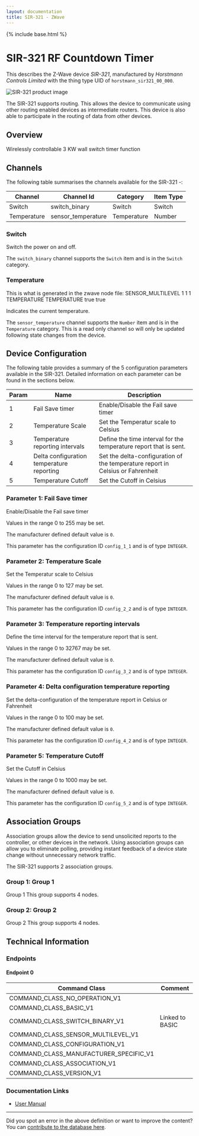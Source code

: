 ```yaml
---
layout: documentation
title: SIR-321 - ZWave
---
```


{% include base.html %}

# SIR-321 RF Countdown Timer
This describes the Z-Wave device *SIR-321*, manufactured by *Horstmann Controls Limited* with the thing type UID of ```horstmann_sir321_00_000```.

![SIR-321 product image](https://www.cd-jackson.com/zwave_device_uploads/313/313_default.png)


The SIR-321 supports routing. This allows the device to communicate using other routing enabled devices as intermediate routers.  This device is also able to participate in the routing of data from other devices.

## Overview

Wirelessly controllable 3 KW wall switch timer function

## Channels

The following table summarises the channels available for the SIR-321 -:

| Channel | Channel Id | Category | Item Type |
|---------|------------|----------|-----------|
| Switch | switch_binary | Switch | Switch | 
| Temperature | sensor_temperature | Temperature | Number | 

### Switch

Switch the power on and off.

The ```switch_binary``` channel supports the ```Switch``` item and is in the ```Switch``` category.

### Temperature

 This is what is generated in the zwave node file: <commandClass>SENSOR\_MULTILEVEL</commandClass> <multiLevelSensorCommandClass> <version>1</version> <instances>1</instances> <versionSupported>1</versionSupported> <sensors> <entry> <multilevelSensorType>TEMPERATURE</multilevelSensorType> <multilevelSensor> <sensorType>TEMPERATURE</sensorType> <initialised>true</initialised> </multilevelSensor> </entry> </sensors> <isGetSupported>true</isGetSupported> </multiLevelSensorCommandClass>

Indicates the current temperature.

The ```sensor_temperature``` channel supports the ```Number``` item and is in the ```Temperature``` category. This is a read only channel so will only be updated following state changes from the device.



## Device Configuration

The following table provides a summary of the 5 configuration parameters available in the SIR-321.
Detailed information on each parameter can be found in the sections below.

| Param | Name  | Description |
|-------|-------|-------------|
| 1 | Fail Save timer | Enable/Disable the Fail save timer |
| 2 | Temperature Scale | Set the Temperatur scale to Celsius |
| 3 | Temperature reporting intervals | Define the time interval for the temperature report that is sent. |
| 4 | Delta configuration temperature reporting | Set the delta-configuration of the temperature report in Celsius or Fahrenheit |
| 5 | Temperature Cutoff | Set the Cutoff in Celsius |

### Parameter 1: Fail Save timer

Enable/Disable the Fail save timer

Values in the range 0 to 255 may be set.

The manufacturer defined default value is ```0```.

This parameter has the configuration ID ```config_1_1``` and is of type ```INTEGER```.


### Parameter 2: Temperature Scale

Set the Temperatur scale to Celsius

Values in the range 0 to 127 may be set.

The manufacturer defined default value is ```0```.

This parameter has the configuration ID ```config_2_2``` and is of type ```INTEGER```.


### Parameter 3: Temperature reporting intervals

Define the time interval for the temperature report that is sent.

Values in the range 0 to 32767 may be set.

The manufacturer defined default value is ```0```.

This parameter has the configuration ID ```config_3_2``` and is of type ```INTEGER```.


### Parameter 4: Delta configuration temperature reporting

Set the delta-configuration of the temperature report in Celsius or Fahrenheit

Values in the range 0 to 100 may be set.

The manufacturer defined default value is ```0```.

This parameter has the configuration ID ```config_4_2``` and is of type ```INTEGER```.


### Parameter 5: Temperature Cutoff

Set the Cutoff in Celsius

Values in the range 0 to 1000 may be set.

The manufacturer defined default value is ```0```.

This parameter has the configuration ID ```config_5_2``` and is of type ```INTEGER```.


## Association Groups

Association groups allow the device to send unsolicited reports to the controller, or other devices in the network. Using association groups can allow you to eliminate polling, providing instant feedback of a device state change without unnecessary network traffic.

The SIR-321 supports 2 association groups.

### Group 1: Group 1

Group 1
This group supports 4 nodes.

### Group 2: Group 2

Group 2
This group supports 4 nodes.

## Technical Information

### Endpoints

#### Endpoint 0

| Command Class | Comment |
|---------------|---------|
| COMMAND_CLASS_NO_OPERATION_V1| |
| COMMAND_CLASS_BASIC_V1| |
| COMMAND_CLASS_SWITCH_BINARY_V1| Linked to BASIC|
| COMMAND_CLASS_SENSOR_MULTILEVEL_V1| |
| COMMAND_CLASS_CONFIGURATION_V1| |
| COMMAND_CLASS_MANUFACTURER_SPECIFIC_V1| |
| COMMAND_CLASS_ASSOCIATION_V1| |
| COMMAND_CLASS_VERSION_V1| |

### Documentation Links

* [User Manual](https://www.cd-jackson.com/zwave_device_uploads/313/SIR-321-manuals.pdf)

---

Did you spot an error in the above definition or want to improve the content?
You can [contribute to the database here](http://www.cd-jackson.com/index.php/zwave/zwave-device-database/zwave-device-list/devicesummary/313).
